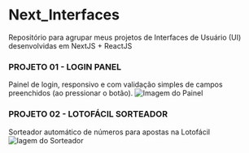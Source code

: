 # Next_Interfaces
Repositório para agrupar meus projetos de Interfaces de Usuário (UI) desenvolvidas em NextJS + ReactJS

### PROJETO 01 - LOGIN PANEL
Painel de login, responsivo e com validação simples de campos preenchidos (ao pressionar o botão).
![Imagem do Painel](https://i.ibb.co/mHtN0v2/painel-login-projeto-1.png)

### PROJETO 02 - LOTOFÁCIL SORTEADOR
Sorteador automático de números para apostas na Lotofácil
![Iagem do Sorteador](https://i.ibb.co/jZ2fND2/painel-loteria-projeto-2.png)